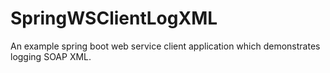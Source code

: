 SpringWSClientLogXML
====================

An example spring boot web service client application which demonstrates logging SOAP XML.
